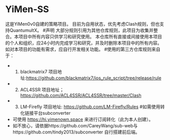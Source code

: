 # YiMen-SS
  这是YiMen0v0自建的策略项目。
  目前为自用状态，优先考虑Clash规则，但也支持QuantumultX。
#声明 
大部分规则引用为其他仓库规则，此项目为收集并整合。本项目中所有内容只供学习和研究使用。
本仓库所有直接或间接使用本项目的个人和组织，应24小时内完成学习和研究，并及时删除本项目中的所有内容。如对本项目的功能有需求，应自行开发相关功能。
#使用的第三方仓库规则来自于：
* 1. blackmatrix7 项目地址:https://github.com/blackmatrix7/ios_rule_script/tree/release/rule
* 2. ACL4SSR 项目地址；https://github.com/ACL4SSR/ACL4SSR/tree/master/Clash
* 3. LM-Firefly 项目地址: https://github.com/LM-Firefly/Rules
#如需使用转化链接平台subconverter
* 可使用 https://hi.yimenown.space 来进行订阅转化（此为本人创建）。
* 如不放心，请依据https://github.com/CareyWang/sub-web与https://github.com/tindy2013/subconverter 自行搭建前后端。
